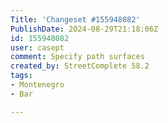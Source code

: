 ```yaml
---
Title: 'Changeset #155948082'
PublishDate: 2024-08-29T21:18:06Z
id: 155948082
user: casept
comment: Specify path surfaces
created_by: StreetComplete 58.2
tags:
- Montenegro
- Bar

---
```

